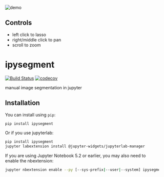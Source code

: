 ![demo](zoop.gif)

## Controls
 - left click to lasso
 - right/middle click to pan
 - scroll to zoom


 
# ipysegment

[![Build Status](https://travis-ci.org//ipysegment.svg?branch=master)](https://travis-ci.org//ipysegment)
[![codecov](https://codecov.io/gh//ipysegment/branch/master/graph/badge.svg)](https://codecov.io/gh//ipysegment)


manual image segmentation in jupyter

## Installation

You can install using `pip`:

```bash
pip install ipysegment
```

Or if you use jupyterlab:

```bash
pip install ipysegment
jupyter labextension install @jupyter-widgets/jupyterlab-manager
```

If you are using Jupyter Notebook 5.2 or earlier, you may also need to enable
the nbextension:
```bash
jupyter nbextension enable --py [--sys-prefix|--user|--system] ipysegment
```